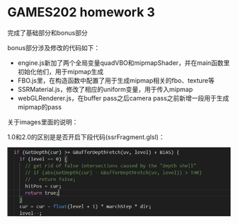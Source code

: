 # GAMES202 homework 3

完成了基础部分和bonus部分

bonus部分涉及修改的代码如下：

- engine.js新加了两个全局变量quadVBO和mipmapShader，并在main函数里初始化他们，用于mipmap生成
- FBO.js里，在构造函数中配置了用于生成mipmap相关的fbo、texture等
- SSRMaterial.js，修改了相应的uniform变量，用于传入mipmap
- webGLRenderer.js，在buffer pass之后camera pass之前新增一段用于生成mipmap的pass

关于images里面的说明：

1.0和2.0的区别是是否开启下段代码(ssrFragment.glsl)：

![1623499062521](readme.assets/1623499062521.png)

